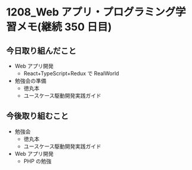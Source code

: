 # 1208_Web アプリ・プログラミング学習メモ(継続 350 日目)

## 今日取り組んだこと

- Web アプリ開発
  - React+TypeScript+Redux で RealWorld
- 勉強会の準備
  - 徳丸本
  - ユースケース駆動開発実践ガイド

## 今後取り組むこと

- 勉強会
  - 徳丸本
  - ユースケース駆動開発実践ガイド
- Web アプリ開発
  - PHP の勉強
